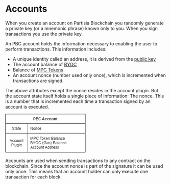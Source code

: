 # Accounts

When you create an account on Partisia Blockchain you randomly generate a private key (or a mnemonic phrase) known only to you. When you sign transactions you use the private key.  

An PBC account holds the information necessary to enabling the user to perform transactions. This information includes:

 - A unique identity called an address, it is derived from the [public key](keys.md)
 - The account balance of [BYOC](byoc.md)
 - Balance of [MPC Tokens](mpc-tokens.md)
 - An account nonce (number used only once), which is incremented when transactions are signed.

The above attributes except the nonce resides in the account plugin. But the account state itself holds a single piece of information: The nonce. This is a number that is incremented each time a transaction signed by an account is executed.

![Account_plugin](Account_plugin.jpg)

Accounts are used when sending transactions to any contract on the blockchain.
Since the account nonce is part of the signature it can be used only once. This means that an account holder can only execute one transaction for each block.  
